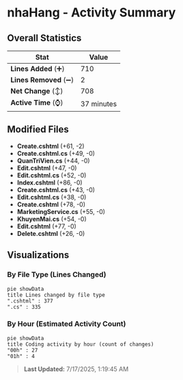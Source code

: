 # nhaHang - Activity Summary 

## Overall Statistics

| Stat                   | Value                                                             |
| ---------------------- | ----------------------------------------------------------------- |
| **Lines Added** (➕)   | 710                                          |
| **Lines Removed** (➖) | 2                                        |
| **Net Change** (↕)    | 708                |
| **Active Time** (⌚)   | 37 minutes |


## Modified Files
- **Create.cshtml** (+61, -2)
- **Create.cshtml.cs** (+49, -0)
- **QuanTriVien.cs** (+44, -0)
- **Edit.cshtml** (+47, -0)
- **Edit.cshtml.cs** (+52, -0)
- **Index.cshtml** (+86, -0)
- **Create.cshtml.cs** (+43, -0)
- **Edit.cshtml.cs** (+38, -0)
- **Create.cshtml** (+78, -0)
- **MarketingService.cs** (+55, -0)
- **KhuyenMai.cs** (+54, -0)
- **Edit.cshtml** (+77, -0)
- **Delete.cshtml** (+26, -0)

## Visualizations

### By File Type (Lines Changed)

```mermaid
pie showData
title Lines changed by file type
".cshtml" : 377
".cs" : 335
```

### By Hour (Estimated Activity Count)

```mermaid
pie showData
title Coding activity by hour (count of changes)
"00h" : 27
"01h" : 4
```


> **Last Updated:** 7/17/2025, 1:19:45 AM